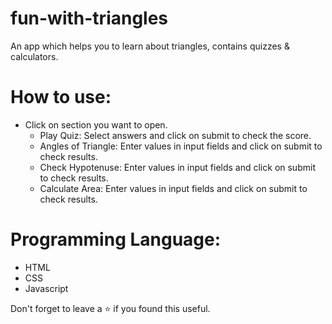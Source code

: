 # fun-with-triangles
 An app which helps you to learn about triangles, contains quizzes & calculators. 

# How to use:
 - Click on section you want to open.
    - Play Quiz: Select answers and click on submit to check the score.
    - Angles of Triangle: Enter values in input fields and click on submit to check results.
    - Check Hypotenuse: Enter values in input fields and click on submit to check results.
    - Calculate Area: Enter values in input fields and click on submit to check results.


# Programming Language:
 - HTML
 - CSS
 - Javascript 

Don't forget to leave a ⭐ if you found this useful.
